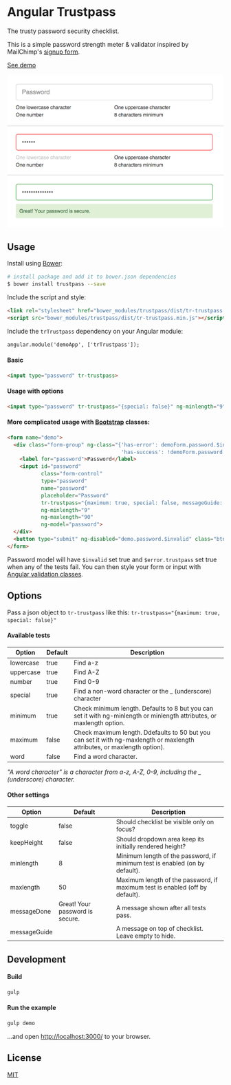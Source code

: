 # Angular Trustpass
The trusty password security checklist.

This is a simple password strength meter & validator inspired by MailChimp's [signup form](https://login.mailchimp.com/signup/).

[See demo](https://trustroots.github.io/trustpass)

![Screenshot](./example/screenshot.png)

## Usage
Install using [Bower](http://bower.io/):
```bash
# install package and add it to bower.json dependencies
$ bower install trustpass --save
```

Include the script and style:
```html
<link rel="stylesheet" href="bower_modules/trustpass/dist/tr-trustpass.min.css">
<script src="bower_modules/trustpass/dist/tr-trustpass.min.js"></script>
```

Include the `trTrustpass` dependency on your Angular module:
```html
angular.module('demoApp', ['trTrustpass']);
```

#### Basic
```html
<input type="password" tr-trustpass>
```

#### Usage with options
```html
<input type="password" tr-trustpass="{special: false}" ng-minlength="9">
```

#### More complicated usage with [Bootstrap](http://getbootstrap.com/) classes:
```html
<form name="demo">
  <div class="form-group" ng-class="{'has-error': demoForm.password.$invalid && demoForm.password.$dirty,
                                     'has-success': !demoForm.password.$invalid && demoForm.password.$dirty}">
    <label for="password">Password</label>
    <input id="password"
           class="form-control"
           type="password"
           name="password"
           placeholder="Password"
           tr-trustpass="{maximum: true, special: false, messageGuide: 'Make sure your password meets these requirements:'}"
           ng-minlength="9"
           ng-maxlength="90"
           ng-model="password">
  </div>
  <button type="submit" ng-disabled="demo.password.$invalid" class="btn btn-primary">Sign in</button>
</form>
```

Password model will have `$invalid` set true and `$error.trustpass` set true when any of the tests fail. You can then style your form or input with [Angular validation classes](https://docs.angularjs.org/guide/forms#using-css-classes).


## Options
Pass a json object to `tr-trustpass` like this: `tr-trustpass="{maximum: true, special: false}"`

#### Available tests
| **Option** | Default | Description                                                                                                               |
|------------|---------|---------------------------------------------------------------------------------------------------------------------------|
| lowercase  | true    | Find a-z                                                                                                                  |
| uppercase  | true    | Find A-Z                                                                                                                  |
| number     | true    | Find 0-9                                                                                                                  |
| special    | true    | Find a non-word character or the _ (underscore) character                                                                 |
| minimum    | true    | Check minimum length. Defaults to 8 but you can set it with ng-minlength or minlength attributes, or maxlength option.    |
| maximum    | false   | Check maximum length. Ddefaults to 50 but you can set it with ng-maxlength or maxlength attributes, or maxlength option). |
| word       | false   | Find a word character.

*"A word character" is a character from a-z, A-Z, 0-9, including the _ (underscore) character.*

#### Other settings
| **Option**   | Default                                         | Description                                                                  |
|--------------|-------------------------------------------------|------------------------------------------------------------------------------|
| toggle       | false                                           | Should checklist be visible only on focus?                                   |
| keepHeight   | false                                           | Should dropdown area keep its initially rendered height?                     |
| minlength    | 8                                               | Minimum length of the password, if minimum test is enabled (on by default).  |
| maxlength    | 50                                              | Maximum length of the password, if maximum test is enabled (off by default). |
| messageDone  | Great! Your password is secure.                 | A message shown after all tests pass.                                        |
| messageGuide |                                                 | A message on top of checklist. Leave empty to hide.                          |


## Development

#### Build
```bash
gulp
```

#### Run the example
```bash
gulp demo
```
...and open [http://localhost:3000/](http://localhost:3000/) to your browser.

## License
[MIT](LICENSE.md)
